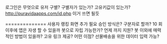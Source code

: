 

로그인은 무엇으로 유저 구별? 구별자가 있는가?  고유키값이 있는가?  http://puravidaapps.com/id.php  이거 쓰면 될듯

==============
사용자 랭킹 화면 추가 필요
승인 방식은? 구분자로 할까?
10 회 이후에 앱은 자생 할 수 있을까
봇으로 자립 가능한가? 언제 까지 지원?
봇 이외에 매력적인 방법이 있을까? 고유 링크 제공? 어떤 이점?  선물배송을 위한 데이터 입력 가능?


